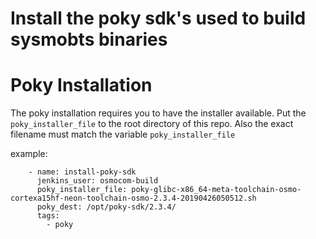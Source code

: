 # Install the poky sdk's used to build sysmobts binaries

# Poky Installation

The poky installation requires you to have the installer available.
Put the `poky_installer_file` to the root directory of this repo.
Also the exact filename must match the variable `poky_installer_file`

example:
```
    - name: install-poky-sdk
      jenkins_user: osmocom-build
      poky_installer_file: poky-glibc-x86_64-meta-toolchain-osmo-cortexa15hf-neon-toolchain-osmo-2.3.4-20190426050512.sh
      poky_dest: /opt/poky-sdk/2.3.4/
      tags:
        - poky
```
